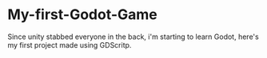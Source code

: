 # My-first-Godot-Game
Since unity stabbed everyone in the back, i'm starting to learn Godot, here's my first project made using GDScritp.
